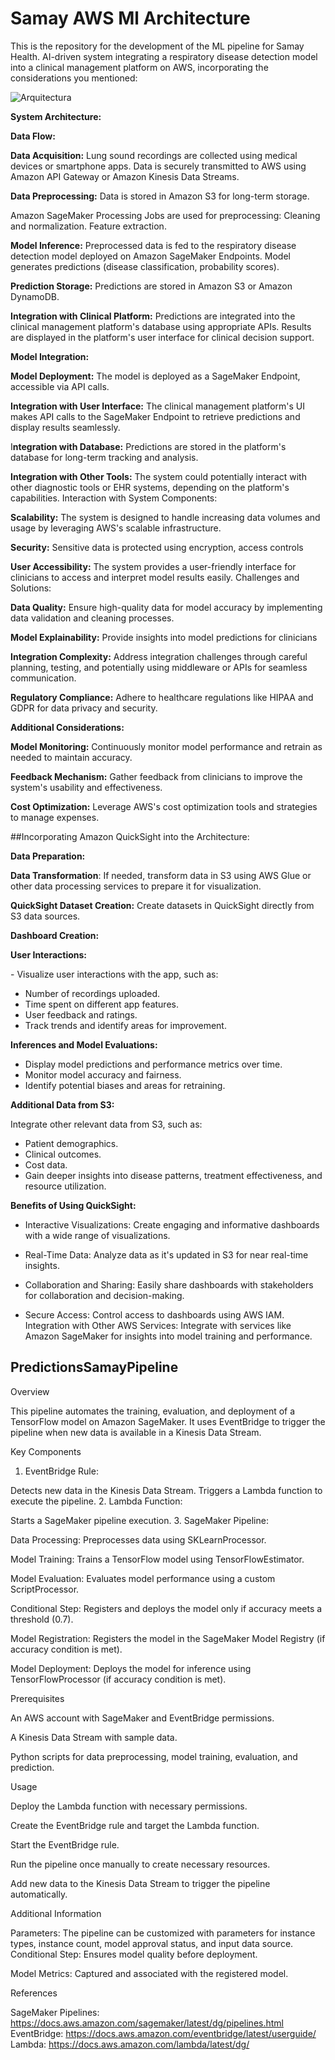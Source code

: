 # Samay AWS Ml Architecture
This is the repository for the development of the ML pipeline for Samay Health.
AI-driven system integrating a respiratory disease detection model into a clinical management platform on AWS, incorporating the considerations you mentioned:


![Arquitectura](https://raw.githubusercontent.com/victorhtorres/SoyInformatico/master/MatematicasDiscretas/Images/formula-suma-termino-progresion-geometrica.png)

**System Architecture:**

**Data Flow:**

**Data Acquisition:**
Lung sound recordings are collected using medical devices or smartphone apps.
Data is securely transmitted to AWS using Amazon API Gateway or Amazon Kinesis Data Streams.

**Data Preprocessing:**
Data is stored in Amazon S3 for long-term storage.

Amazon SageMaker Processing Jobs are used for preprocessing:
Cleaning and normalization.
Feature extraction.

**Model Inference:**
Preprocessed data is fed to the respiratory disease detection model deployed on Amazon SageMaker Endpoints.
Model generates predictions (disease classification, probability scores).

**Prediction Storage:**
Predictions are stored in Amazon S3 or Amazon DynamoDB.

**Integration with Clinical Platform:**
Predictions are integrated into the clinical management platform's database using appropriate APIs.
Results are displayed in the platform's user interface for clinical decision support.

**Model Integration:**

**Model Deployment:** The model is deployed as a SageMaker Endpoint, accessible via API calls.

**Integration with User Interface:** The clinical management platform's UI makes API calls to the SageMaker Endpoint to retrieve predictions and display results seamlessly.

I**ntegration with Database:** Predictions are stored in the platform's database for long-term tracking and analysis.

**Integration with Other Tools:** The system could potentially interact with other diagnostic tools or EHR systems, depending on the platform's capabilities.
Interaction with System Components:

**Scalability:** The system is designed to handle increasing data volumes and usage by leveraging AWS's scalable infrastructure.

**Security:** Sensitive data is protected using encryption, access controls

**User Accessibility:** The system provides a user-friendly interface for clinicians to access and interpret model results easily.
Challenges and Solutions:

**Data Quality:** Ensure high-quality data for model accuracy by implementing data validation and cleaning processes.

**Model Explainability:** Provide insights into model predictions for clinicians

**Integration Complexity:** Address integration challenges through careful planning, testing, and potentially using middleware or APIs for seamless communication.

**Regulatory Compliance:** Adhere to healthcare regulations like HIPAA and GDPR for data privacy and security.

**Additional Considerations:**

**Model Monitoring:** Continuously monitor model performance and retrain as needed to maintain accuracy.

**Feedback Mechanism:** Gather feedback from clinicians to improve the system's usability and effectiveness.

**Cost Optimization:** Leverage AWS's cost optimization tools and strategies to manage expenses.

##Incorporating Amazon QuickSight into the Architecture:

**Data Preparation:**

**Data Transformation**: If needed, transform data in S3 using AWS Glue or other data processing services to prepare it for visualization.

**QuickSight Dataset Creation:** Create datasets in QuickSight directly from S3 data sources.

**Dashboard Creation:**

**User Interactions:**

- Visualize user interactions with the app, such as:
- Number of recordings uploaded.
- Time spent on different app features.
- User feedback and ratings.
- Track trends and identify areas for improvement.

**Inferences and Model Evaluations:**

- Display model predictions and performance metrics over time.
- Monitor model accuracy and fairness.
- Identify potential biases and areas for retraining.

**Additional Data from S3:**

Integrate other relevant data from S3, such as:

- Patient demographics.
- Clinical outcomes.
- Cost data.
- Gain deeper insights into disease patterns, treatment effectiveness, and resource utilization.

**Benefits of Using QuickSight:**

- Interactive Visualizations: Create engaging and informative dashboards with a wide range of visualizations.

- Real-Time Data: Analyze data as it's updated in S3 for near real-time insights.

- Collaboration and Sharing: Easily share dashboards with stakeholders for collaboration and decision-making.

- Secure Access: Control access to dashboards using AWS IAM.
Integration with Other AWS Services: Integrate with services like Amazon SageMaker for insights into model training and performance.



## PredictionsSamayPipeline

Overview

This pipeline automates the training, evaluation, and deployment of a TensorFlow model on Amazon SageMaker. It uses EventBridge to trigger the pipeline when new data is available in a Kinesis Data Stream.

Key Components

1. EventBridge Rule:

Detects new data in the Kinesis Data Stream.
Triggers a Lambda function to execute the pipeline.
2. Lambda Function:

Starts a SageMaker pipeline execution.
3. SageMaker Pipeline:

Data Processing: Preprocesses data using SKLearnProcessor.

Model Training: Trains a TensorFlow model using TensorFlowEstimator.

Model Evaluation: Evaluates model performance using a custom ScriptProcessor.

Conditional Step: Registers and deploys the model only if accuracy meets a threshold (0.7).

Model Registration: Registers the model in the SageMaker Model Registry (if accuracy condition is met).

Model Deployment: Deploys the model for inference using TensorFlowProcessor (if accuracy condition is met).

Prerequisites

An AWS account with SageMaker and EventBridge permissions.

A Kinesis Data Stream with sample data.

Python scripts for data preprocessing, model training, evaluation, and prediction.

Usage

Deploy the Lambda function with necessary permissions.

Create the EventBridge rule and target the Lambda function.

Start the EventBridge rule.

Run the pipeline once manually to create necessary resources.

Add new data to the Kinesis Data Stream to trigger the pipeline automatically.

Additional Information

Parameters: The pipeline can be customized with parameters for instance types, instance count, model approval status, and input data source.
Conditional Step: Ensures model quality before deployment.

Model Metrics: Captured and associated with the registered model.

References

SageMaker Pipelines: https://docs.aws.amazon.com/sagemaker/latest/dg/pipelines.html
EventBridge: https://docs.aws.amazon.com/eventbridge/latest/userguide/
Lambda: https://docs.aws.amazon.com/lambda/latest/dg/
